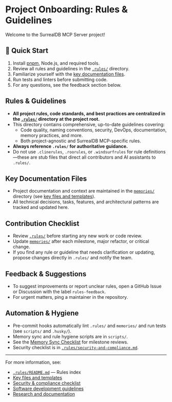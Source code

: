 # Project Onboarding: Rules & Guidelines

Welcome to the SurrealDB MCP Server project!

## 🚀 Quick Start

1. Install [pnpm](https://pnpm.io/), Node.js, and required tools.
2. Review all rules and guidelines in the [`.rules/`](./.rules/README.md) directory.
3. Familiarize yourself with the [key documentation files](./.rules/key-files-and-templates.md).
4. Run tests and linters before submitting code.
5. For any questions, see the feedback section below.

## Rules & Guidelines

- **All project rules, code standards, and best practices are centralized in the [`.rules/`](./.rules/README.md) directory at the project root.**
- This directory contains comprehensive, up-to-date guidelines covering:
  - Code quality, naming conventions, security, DevOps, documentation, memory practices, and more.
  - Both project-agnostic and SurrealDB MCP-specific rules.
- **Always reference `.rules/` for authoritative guidance.**
- Do not use `.clinerules`, `.roorules`, or `.windsurfrules` for rule definitions—these are stub files that direct all contributors and AI assistants to `.rules/`.

## Key Documentation Files

- Project documentation and context are maintained in the [`memories/`](./memories/) directory (see [key files and templates](./.rules/key-files-and-templates.md)).
- All technical decisions, tasks, features, and architectural patterns are tracked and updated here.

## Contribution Checklist

- Review [`.rules/`](./.rules/README.md) before starting any new work or code review.
- Update [`memories/`](./memories/) after each milestone, major refactor, or critical change.
- If you find any rule or guideline that needs clarification or updating, propose changes directly in `.rules/` and notify the team.

## Feedback & Suggestions

- To suggest improvements or report unclear rules, open a GitHub Issue or Discussion with the label `rules-feedback`.
- For urgent matters, ping a maintainer in the repository.

## Automation & Hygiene

- Pre-commit hooks automatically lint `.rules/` and `memories/` and run tests (see `scripts/` and `.husky/`).
- Memory sync and rule hygiene scripts are in `scripts/`.
- See the [Memory Sync Checklist](./scripts/memory-sync-checklist.md) for milestone reviews.
- Security checklist is in [`.rules/security-and-compliance.md`](./.rules/security-and-compliance.md).

---

For more information, see:
- [`.rules/README.md`](./.rules/README.md) — Rules index
- [Key files and templates](./.rules/key-files-and-templates.md)
- [Security & compliance checklist](./.rules/security-and-compliance.md)
- [Software development guidelines](./.rules/software_development_guidelines.md)
- [Research and documentation](./.rules/research-and-documentation.md)

